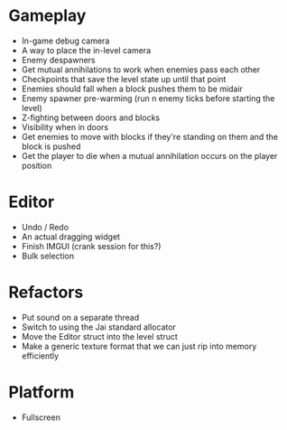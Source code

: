 # Gameplay
- In-game debug camera
- A way to place the in-level camera
- Enemy despawners
- Get mutual annihilations to work when enemies pass each other
- Checkpoints that save the level state up until that point
- Enemies should fall when a block pushes them to be midair
- Enemy spawner pre-warming (run n enemy ticks before starting the level)
- Z-fighting between doors and blocks
- Visibility when in doors
- Get enemies to move with blocks if they're standing on them and the block is pushed
- Get the player to die when a mutual annihilation occurs on the player position


# Editor
- Undo / Redo
- An actual dragging widget
- Finish IMGUI (crank session for this?)
- Bulk selection


# Refactors
- Put sound on a separate thread
- Switch to using the Jai standard allocator
- Move the Editor struct into the level struct
- Make a generic texture format that we can just rip into memory efficiently


# Platform
- Fullscreen
